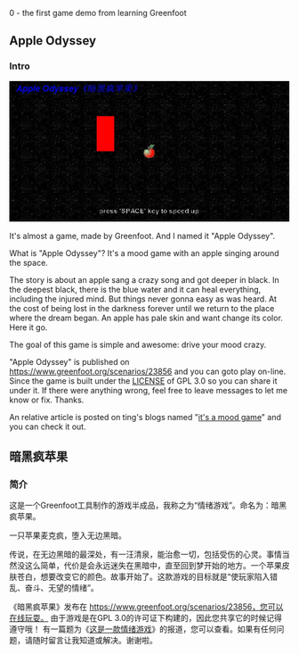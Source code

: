 0 - the first game demo from learning Greenfoot

## Apple Odyssey

### Intro

![Screenshot of Apple Odyssey](./AppleOdyssey_0.png)

It's almost a game, made by Greenfoot. And I named it "Apple Odyssey".

What is "Apple Odyssey"? It's a mood game with an apple singing around the space.

The story is about an apple sang a crazy song and got deeper in black. In the deepest black, there is the blue water and it can heal everything, including the injured mind. But things never gonna easy as was heard. At the cost of being lost in the darkness forever until we return to the place where the dream began. An apple has pale skin and want change its color. Here it go.

The goal of this game is simple and awesome: drive your mood crazy.

"Apple Odyssey" is published on  https://www.greenfoot.org/scenarios/23856 and you can goto play on-line. Since the game is built under the [LICENSE](./LICENSE) of GPL 3.0 so you can share it under it. If there were anything wrong, feel free to leave messages to let me know or fix. Thanks.

An relative article is posted on ting's blogs named "[it's a mood game](https://tatatingting.github.io/post/2019-06-01-214)" and you can check it out.



## 暗黑疯苹果

### 简介

这是一个Greenfoot工具制作的游戏半成品，我称之为“情绪游戏”。命名为：暗黑疯苹果。

一只苹果麦克疯，堕入无边黑暗。

传说，在无边黑暗的最深处，有一汪清泉，能治愈一切，包括受伤的心灵。事情当然没这么简单，代价是会永远迷失在黑暗中，直至回到梦开始的地方。一个苹果皮肤苍白，想要改变它的颜色。故事开始了。这款游戏的目标就是“使玩家陷入错乱、奋斗、无望的情绪”。

《暗黑疯苹果》发布在 https://www.greenfoot.org/scenarios/23856，您可以在线玩耍。 由于游戏是在GPL 3.0的许可证下构建的，因此您共享它的时候记得遵守哦！ 有一篇题为《[这是一款情绪游戏](https://tatatingting.github.io/post/2019-06-01-214)》的报道，您可以查看。如果有任何问题，请随时留言让我知道或解决。谢谢啦。

